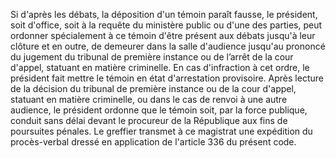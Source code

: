 Si d'après les débats, la déposition d'un témoin paraît fausse, le président, soit d'office, soit à la requête du ministère public ou d'une des parties, peut ordonner spécialement à ce témoin d'être présent aux débats jusqu'à leur clôture et en outre, de demeurer dans la salle d'audience jusqu'au prononcé du jugement du tribunal de première instance ou de l’arrêt de la cour d'appel, statuant en matière criminelle. En cas d'infraction à cet ordre, le président fait mettre le témoin en état d'arrestation provisoire.
Après lecture de la décision du tribunal de première instance ou de la cour d'appel, statuant en matière criminelle, ou dans le cas de renvoi à une autre audience, le président ordonne que le témoin soit, par la force publique, conduit sans délai devant le procureur de la République aux fins de poursuites pénales.
Le greffier transmet à ce magistrat une expédition du procès-verbal dressé en application de l'article 336 du présent code.